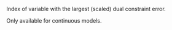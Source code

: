 Index of variable with the largest (scaled) dual constraint error.

Only available for continuous models.